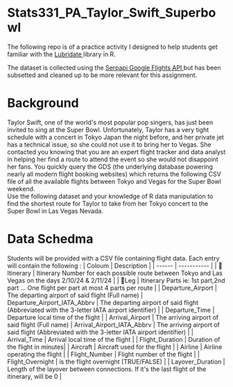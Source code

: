 # Stats331_PA_Taylor_Swift_Superbowl
The following repo is of a practice activity I designed to help students get familiar with the <a href = https://lubridate.tidyverse.org/> Lubridate </a> library in R.

The dataset is collected using the <a href = https://serpapi.com/google-flights-api> Serpapi Google Flights API </a> but has been subsetted and cleaned up to be more relevant for this assignment.


# Background

Taylor Swift, one of the world's most popular pop singers, has just been invited to sing at the Super Bowl. Unfortunately, Taylor has a very tight schedule with a concert in Tokyo Japan the night before, and her private jet has a technical issue, so she could not use it to bring her to Vegas.  She contacted you knowing that you are an expert flight tracker and data analyst in helping her find a route to attend the event so she would not disappoint her fans. You quickly query the GDS (the underlying database powering nearly all modern flight booking websites) which returns the following CSV file of all the available flights between Tokyo and Vegas for the Super Bowl weekend.  
Use the following dataset and your knowledge of R data manipulation to find the shortest route for Taylor to take from her Tokyo concert to the Super Bowl in Las Vegas Nevada.

# Data Schedma 

Students will be provided with a CSV file containing flight data.  Each entry will contain the following :
| Coloum | Description |
| ------ | ----------- |
| 🔑Itinerary | Itinerary Number for each possible route between Tokyo and Las Vegas on the days 2/10/24  & 2/11/24  |
| 🔑Leg | Itinerary Parts ie: 1st part,2nd part ... One flight per part at most 4 parts per route |
| Departure_Airport | The departing airport of said flight (Full name)
| Departure_Airport_IATA_Abbrv |  The departing airport of said flight (Abbreviated with the 3-letter IATA airport identifier) |
| Departure_Time | Departure local time of the flight |
| Arrival_Airport | The arriving airport of said flight (Full name)
| Arrival_Airport_IATA_Abbrv |  The arriving airport of said flight (Abbreviated with the 3-letter IATA airport identifier) |
| Arrival_Time |  Arrival local time of the flight |
| Flight_Duration | Duration of the flight in minutes|
| Aircraft | Aircraft used for the flight |
| Airline | Airline operating the flight |
| Flight_Number | Flight number of the flight |
| Flight_Overnight | <BOOLEAN> is the flight overnight (TRUE/FALSE) |
| Layover_Duration | Length of the layover between connections.  If it's the last flight of the itinerary, will be 0 |

